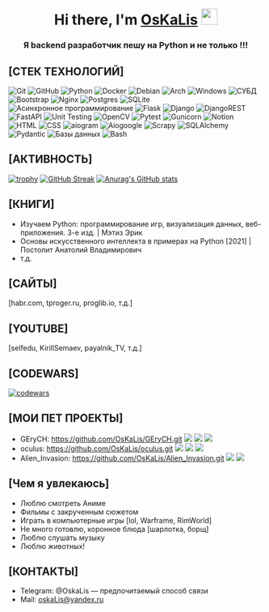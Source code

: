 <h1 align="center">Hi there, I'm <a href="https://daniilshat.ru/" target="_blank">OsKaLis</a> 
<img src="https://github.com/blackcater/blackcater/raw/main/images/Hi.gif" height="32"/></h1>
<h3 align="center">Я backend разработчик пешу на Python и не только !!!</h3>

## [СТЕК ТЕХНОЛОГИЙ]
![Git](https://img.shields.io/badge/git-%23F05033.svg?style=for-the-badge&logo=git&logoColor=white)
![GitHub](https://img.shields.io/badge/github-%23121011.svg?style=for-the-badge&logo=github&logoColor=white)
![Python](https://img.shields.io/badge/python-3670A0?style=for-the-badge&logo=python&logoColor=ffdd54)
![Docker](https://img.shields.io/badge/docker-%230db7ed.svg?style=for-the-badge&logo=docker&logoColor=white)
![Debian](https://img.shields.io/badge/Debian-D70A53?style=for-the-badge&logo=debian&logoColor=white)
![Arch](https://img.shields.io/badge/Arch%20Linux-1793D1?logo=arch-linux&logoColor=fff&style=for-the-badge)
![Windows](https://img.shields.io/badge/Windows-0078D6?style=for-the-badge&logo=windows&logoColor=white)
![СУБД](https://img.shields.io/badge/СУБД-0078D6?style=for-the-badge)
![Bootstrap](https://img.shields.io/badge/bootstrap-%238511FA.svg?style=for-the-badge&logo=bootstrap&logoColor=white)
![Nginx](https://img.shields.io/badge/nginx-%23009639.svg?style=for-the-badge&logo=nginx&logoColor=white)
![Postgres](https://img.shields.io/badge/postgres-%23316192.svg?style=for-the-badge&logo=postgresql&logoColor=white)
![SQLite](https://img.shields.io/badge/sqlite-%2307405e.svg?style=for-the-badge&logo=sqlite&logoColor=white)
![Асинхронное программирование](https://img.shields.io/badge/Асинхронное_программирование-0078D6?style=for-the-badge)
![Flask](https://img.shields.io/badge/flask-%23000.svg?style=for-the-badge&logo=flask&logoColor=white)
![Django](https://img.shields.io/badge/django-%23092E20.svg?style=for-the-badge&logo=django&logoColor=white)
![DjangoREST](https://img.shields.io/badge/DJANGO-REST-ff1709?style=for-the-badge&logo=django&logoColor=white&color=ff1709&labelColor=gray)
![FastAPI](https://img.shields.io/badge/FastAPI-005571?style=for-the-badge&logo=fastapi)
![Unit Testing](https://img.shields.io/badge/Unit_Testing-0078D6?style=for-the-badge)
![OpenCV](https://img.shields.io/badge/opencv-%23white.svg?style=for-the-badge&logo=opencv&logoColor=white)
![Pytest](https://img.shields.io/badge/Pytest-0078D9?style=for-the-badge)
![Gunicorn](https://img.shields.io/badge/gunicorn-%298729.svg?style=for-the-badge&logo=gunicorn&logoColor=white)
![Notion](https://img.shields.io/badge/Notion-%23000000.svg?style=for-the-badge&logo=notion&logoColor=white)
![HTML](https://img.shields.io/badge/html-%23E34F26.svg?style=for-the-badge&logoColor=white)
![CSS](https://img.shields.io/badge/css-%231572B6.svg?style=for-the-badge&logoColor=white)
![aiogram](https://img.shields.io/badge/aiogram-%23000000.svg?style=for-the-badge&logoColor=white)
![Aiogoogle](https://img.shields.io/badge/Aiogoogle-%23000000.svg?style=for-the-badge&logoColor=white)
![Scrapy](https://img.shields.io/badge/Scrapy-%23000000.svg?style=for-the-badge&logoColor=white)
![SQLAlchemy](https://img.shields.io/badge/SQLAlchemy-%23000000.svg?style=for-the-badge&logoColor=white)
![Pydantic](https://img.shields.io/badge/Pydantic-%23000000.svg?style=for-the-badge&logoColor=white)
![Базы данных](https://img.shields.io/badge/Базы_данных-%23000000.svg?style=for-the-badge&logoColor=white)
![Bash](https://img.shields.io/badge/Bash-%23000000.svg?style=for-the-badge&logoColor=white)

## [АКТИВНОСТЬ]
[![trophy](https://github-profile-trophy.vercel.app/?username=OsKaLis)](https://github.com/ryo-ma/github-profile-trophy)
[![GitHub Streak](http://github-readme-streak-stats.herokuapp.com?user=OsKaLis&theme=dark&locale=ru)](https://git.io/streak-stats)
[![Anurag's GitHub stats](https://github-readme-stats.vercel.app/api?username=OsKaLis&theme=dark)](https://github.com/anuraghazra/github-readme-stats)

## [КНИГИ]
- Изучаем Python: программирование игр, визуализация данных, веб-приложения. 3-е изд. | Мэтиз Эрик
- Основы искусственного интеллекта в примерах на Python [2021] | Постолит Анатолий Владимирович
- т.д.
## [САЙТЫ]
[habr.com, tproger.ru, proglib.io, т.д.]
## [YOUTUBE]
[selfedu, KirillSemaev, payalnik_TV, т.д.]
## [CODEWARS]
[![codewars](https://www.codewars.com/users/oskaLis/badges/large)](https://www.codewars.com/users/oskaLis)
## [МОИ ПЕТ ПРОЕКТЫ]
- GEryCH: https://github.com/OsKaLis/GEryCH.git
  <img src="https://img.shields.io/badge/Язык программирования:_-Python-Green"> <img src="https://img.shields.io/badge/библиотека:_-Tkinter-blue"> <img src="https://img.shields.io/badge/библиотека:_-Pyperclip-red">
- oculus: https://github.com/OsKaLis/oculus.git
  <img src="https://img.shields.io/badge/Язык программирования:_-Python-Green"> <img src="https://img.shields.io/badge/библиотека:_-pyrogram-blue"> <img src="https://img.shields.io/badge/библиотека:_-OpenCV-red">
- Alien_Invasion: https://github.com/OsKaLis/Alien_Invasion.git
  <img src="https://img.shields.io/badge/Язык программирования:_-Python-Green"> <img src="https://img.shields.io/badge/библиотека:_-pygame-blue">
## [Чем я увлекаюсь]
- Люблю смотреть Аниме
- Фильмы с закрученным сюжетом
- Играть в компьютерные игры [lol, Warframe, RimWorld]
- Не много готовлю, коронное блюда [шарлотка, борщ]
- Люблю слушать музыку
- Люблю животных!
 ## [КОНТАКТЫ]
- Telegram: @OskaLis — предпочитаемый способ связи
- Mail: oskaLis@yandex.ru
